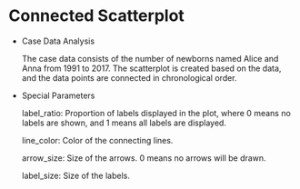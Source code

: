 # Connected Scatterplot

- Case Data Analysis

  The case data consists of the number of newborns named Alice and Anna from 1991 to 2017. The scatterplot is created
  based on the data, and the data points are connected in chronological order.

- Special Parameters

  label_ratio: Proportion of labels displayed in the plot, where 0 means no labels are shown, and 1 means all labels are
  displayed.

  line_color: Color of the connecting lines.

  arrow_size: Size of the arrows. 0 means no arrows will be drawn.

  label_size: Size of the labels.
